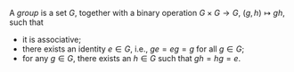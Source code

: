 A *group* is a set $G$, together with a binary operation $G\times G\to G$, $(g, h)\mapsto gh$, such that

- it is associative;
- there exists an identity $e\in G$, i.e., $ge=eg=g$ for all $g\in G$;
- for any $g \in G$, there exists an $h\in G$ such that $gh=hg=e$.
